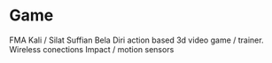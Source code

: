 # Game
FMA Kali / Silat Suffian Bela Diri action based 3d video game / trainer.
Wireless conections
Impact / motion sensors 

